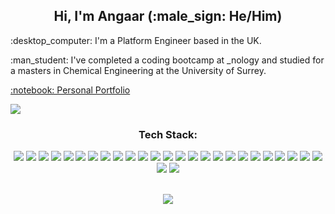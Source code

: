 <h2 align="center"> Hi, I'm Angaar (:male_sign: He/Him) </h2> 
<p> :desktop_computer:	I'm a Platform Engineer based in  the UK. </p>
<p> :man_student: I've completed a coding bootcamp at _nology and studied for a masters in Chemical Engineering at the University of Surrey. </p>    
<!--- <p> 🌱 I’m currently learning <strong> TypeScript </strong> and <strong> Node.js. </strong> </p> ---> 
<p> <a href = "https://www.angaaruriakhil.com" target = "_blank"> :notebook: Personal Portfolio </a> </p> 
<p> <a href = "https://www.linkedin.com/in/angaar-uriakhil-1723a71b4/" target = "_blank"> <img src = "https://img.shields.io/badge/linkedin-%230077B5.svg?style=for-the-badge&logo=linkedin&logoColor=white" /> </a> </p> 
<h3 align="center"> Tech Stack: </h3> 
 <div align="center">
    <img src = "https://img.shields.io/badge/Microsoft_Azure-0089D6?style=for-the-badge&logo=microsoft-azure&logoColor=white"/> 
    <img src = "https://img.shields.io/badge/Powershell-2CA5E0?style=for-the-badge&logo=powershell&logoColor=white"/> 
    <img src = "https://img.shields.io/badge/Azure_DevOps-0078D7?style=for-the-badge&logo=azure-devops&logoColor=white"/> 
    <img src = "https://img.shields.io/badge/GNU%20Bash-4EAA25?style=for-the-badge&logo=GNU%20Bash&logoColor=white"/>
    <img src = "https://img.shields.io/badge/terraform-%235835CC.svg?style=for-the-badge&logo=terraform&logoColor=white"/>
    <img src = "https://img.shields.io/badge/power_bi-F2C811?style=for-the-badge&logo=powerbi&logoColor=black"/>
    <img src = "https://img.shields.io/badge/Microsoft%20SQL%20Server-CC2927?style=for-the-badge&logo=microsoft%20sql%20server&logoColor=white"/>
    <img src = "https://img.shields.io/badge/kubernetes-%23326ce5.svg?style=for-the-badge&logo=kubernetes&logoColor=white"/>
    <img src = "https://img.shields.io/badge/Postman-FF6C37?style=for-the-badge&logo=postman&logoColor=white"/>
    <img src = "https://img.shields.io/badge/SonarQube-black?style=for-the-badge&logo=sonarqube&logoColor=4E9BCD"/>
    <img src = "https://img.shields.io/badge/Microsoft_Office-D83B01?style=for-the-badge&logo=microsoft-office&logoColor=white"/>
    <img src = "https://img.shields.io/badge/packer-%23E7EEF0.svg?style=for-the-badge&logo=packer&logoColor=%2302A8EF"/>
    <img src = "https://img.shields.io/badge/React-20232A?style=for-the-badge&logo=react&logoColor=61DAFB" />
    <img src = "https://img.shields.io/badge/JavaScript-F7DF1E?style=for-the-badge&logo=javascript&logoColor=black" />
    <img src = "https://img.shields.io/badge/Sass-CC6699?style=for-the-badge&logo=sass&logoColor=white" />
    <img src = "https://img.shields.io/badge/MySQL-00000F?style=for-the-badge&logo=mysql&logoColor=white" />
    <img src = "https://img.shields.io/badge/java-%23ED8B00.svg?style=for-the-badge&logo=java&logoColor=white"/>
    <img src = "https://img.shields.io/badge/python-3670A0?style=for-the-badge&logo=python&logoColor=ffdd54"/>
    <img src = "https://img.shields.io/badge/pandas-%23150458.svg?style=for-the-badge&logo=pandas&logoColor=white"/> 
    <img src = "https://img.shields.io/badge/typescript-%23007ACC.svg?style=for-the-badge&logo=typescript&logoColor=white" />
    <img src = "https://img.shields.io/badge/html5-%23E34F26.svg?style=for-the-badge&logo=html5&logoColor=white"/> 
    <img src = "https://img.shields.io/badge/bootstrap-%23563D7C.svg?style=for-the-badge&logo=bootstrap&logoColor=white"/> 
    <img src = "https://img.shields.io/badge/NPM-%23000000.svg?style=for-the-badge&logo=npm&logoColor=white" /> 
    <img src = "https://img.shields.io/badge/git-%23F05033.svg?style=for-the-badge&logo=git&logoColor=white"/> 
    <img src = "https://img.shields.io/badge/-jest-%23C21325?style=for-the-badge&logo=jest&logoColor=white"/> 
    <img src = "https://img.shields.io/badge/-cypress-%23E5E5E5?style=for-the-badge&logo=cypress&logoColor=058a5e">
    <img src = "https://img.shields.io/badge/-TestingLibrary-%23E33332?style=for-the-badge&logo=testing-library&logoColor=white"/> 
 

</div>
<br>
<p align="center">
<a href="https://github.com/anuraghazra/github-readme-stats">
  <img src="https://github-readme-stats.vercel.app/api?username=angaaruriakhil&show_icons=true&theme=tokyonight"/>
</a>
</p> 
